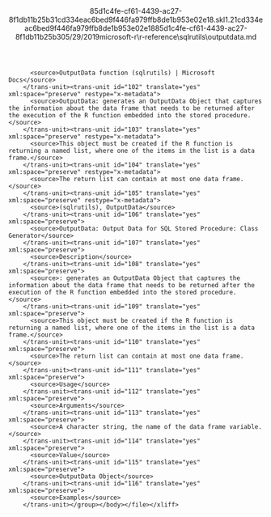 <?xml version="1.0"?><xliff version="1.2" xmlns="urn:oasis:names:tc:xliff:document:1.2" xmlns:xsi="http://www.w3.org/2001/XMLSchema-instance" xsi:schemaLocation="urn:oasis:names:tc:xliff:document:1.2 xliff-core-1.2-transitional.xsd"><file datatype="xml" original="outputdata.md" source-language="en-US" target-language="en-US"><header><tool tool-id="mdxliff" tool-name="mdxliff" tool-version="1.0-8ab897d" tool-company="Microsoft" /><xliffext:skl_file_name xmlns:xliffext="urn:microsoft:content:schema:xliffextensions">85d1c4fe-cf61-4439-ac27-8f1db11b25b31cd334eac6bed9f446fa979ffb8de1b953e02e18.skl</xliffext:skl_file_name><xliffext:version xmlns:xliffext="urn:microsoft:content:schema:xliffextensions">1.2</xliffext:version><xliffext:ms.openlocfilehash xmlns:xliffext="urn:microsoft:content:schema:xliffextensions">1cd334eac6bed9f446fa979ffb8de1b953e02e18</xliffext:ms.openlocfilehash><xliffext:ms.sourcegitcommit xmlns:xliffext="urn:microsoft:content:schema:xliffextensions">85d1c4fe-cf61-4439-ac27-8f1db11b25b3</xliffext:ms.sourcegitcommit><xliffext:ms.lasthandoff xmlns:xliffext="urn:microsoft:content:schema:xliffextensions">05/29/2019</xliffext:ms.lasthandoff><xliffext:ms.openlocfilepath xmlns:xliffext="urn:microsoft:content:schema:xliffextensions">microsoft-r\r-reference\sqlrutils\outputdata.md</xliffext:ms.openlocfilepath></header><body><group id="content" extype="content"><trans-unit id="101" translate="yes" xml:space="preserve" restype="x-metadata">
          <source>OutputData function (sqlrutils) | Microsoft Docs</source>
        </trans-unit><trans-unit id="102" translate="yes" xml:space="preserve" restype="x-metadata">
          <source>OutputData: generates an OutputData Object that captures the information about the data frame that needs to be returned after the execution of the R function embedded into the stored procedure.</source>
        </trans-unit><trans-unit id="103" translate="yes" xml:space="preserve" restype="x-metadata">
          <source>This object must be created if the R function is returning a named list, where one of the items in the list is a data frame.</source>
        </trans-unit><trans-unit id="104" translate="yes" xml:space="preserve" restype="x-metadata">
          <source>The return list can contain at most one data frame.</source>
        </trans-unit><trans-unit id="105" translate="yes" xml:space="preserve" restype="x-metadata">
          <source>(sqlrutils), OutputData</source>
        </trans-unit><trans-unit id="106" translate="yes" xml:space="preserve">
          <source>OutputData: Output Data for SQL Stored Procedure: Class Generator</source>
        </trans-unit><trans-unit id="107" translate="yes" xml:space="preserve">
          <source>Description</source>
        </trans-unit><trans-unit id="108" translate="yes" xml:space="preserve">
          <source>: generates an OutputData Object that captures the information about the data frame that needs to be returned after the execution of the R function embedded into the stored procedure.</source>
        </trans-unit><trans-unit id="109" translate="yes" xml:space="preserve">
          <source>This object must be created if the R function is returning a named list, where one of the items in the list is a data frame.</source>
        </trans-unit><trans-unit id="110" translate="yes" xml:space="preserve">
          <source>The return list can contain at most one data frame.</source>
        </trans-unit><trans-unit id="111" translate="yes" xml:space="preserve">
          <source>Usage</source>
        </trans-unit><trans-unit id="112" translate="yes" xml:space="preserve">
          <source>Arguments</source>
        </trans-unit><trans-unit id="113" translate="yes" xml:space="preserve">
          <source>A character string, the name of the data frame variable.</source>
        </trans-unit><trans-unit id="114" translate="yes" xml:space="preserve">
          <source>Value</source>
        </trans-unit><trans-unit id="115" translate="yes" xml:space="preserve">
          <source>OutputData Object</source>
        </trans-unit><trans-unit id="116" translate="yes" xml:space="preserve">
          <source>Examples</source>
        </trans-unit></group></body></file></xliff>